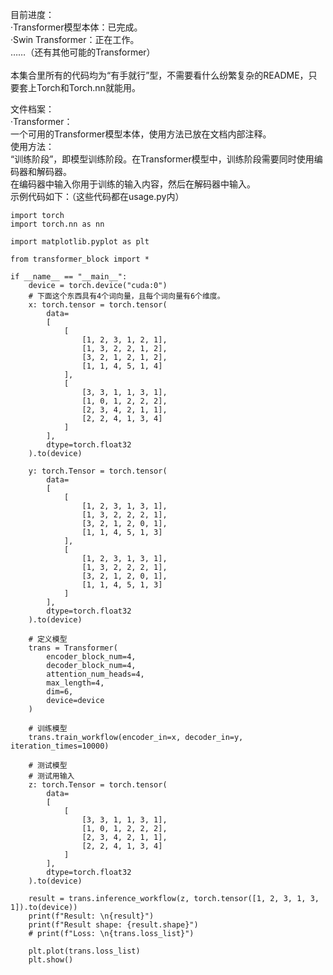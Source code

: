目前进度：<br>
    ·Transformer模型本体：已完成。<br>
    ·Swin Transformer：正在工作。<br>
    ……（还有其他可能的Transformer）<br>
<br>
本集合里所有的代码均为“有手就行”型，不需要看什么纷繁复杂的README，只要套上Torch和Torch.nn就能用。<br>


文件档案：<br>
    ·Transformer：<br>
        一个可用的Transformer模型本体，使用方法已放在文档内部注释。<br>
        使用方法：<br>
        “训练阶段”，即模型训练阶段。在Transformer模型中，训练阶段需要同时使用编码器和解码器。<br>
        在编码器中输入你用于训练的输入内容，然后在解码器中输入。<br>
        示例代码如下：（这些代码都在usage.py内）<br>
```
import torch
import torch.nn as nn

import matplotlib.pyplot as plt

from transformer_block import *

if __name__ == "__main__":
    device = torch.device("cuda:0")
    # 下面这个东西具有4个词向量，且每个词向量有6个维度。
    x: torch.tensor = torch.tensor(
        data=
        [
            [
                [1, 2, 3, 1, 2, 1],
                [1, 3, 2, 2, 1, 2],
                [3, 2, 1, 2, 1, 2],
                [1, 1, 4, 5, 1, 4]
            ],
            [
                [3, 3, 1, 1, 3, 1],
                [1, 0, 1, 2, 2, 2],
                [2, 3, 4, 2, 1, 1],
                [2, 2, 4, 1, 3, 4]
            ]
        ],
        dtype=torch.float32
    ).to(device)

    y: torch.Tensor = torch.tensor(
        data=
        [
            [
                [1, 2, 3, 1, 3, 1],
                [1, 3, 2, 2, 2, 1],
                [3, 2, 1, 2, 0, 1],
                [1, 1, 4, 5, 1, 3]
            ],
            [
                [1, 2, 3, 1, 3, 1],
                [1, 3, 2, 2, 2, 1],
                [3, 2, 1, 2, 0, 1],
                [1, 1, 4, 5, 1, 3]
            ]
        ],
        dtype=torch.float32
    ).to(device)

    # 定义模型
    trans = Transformer(
        encoder_block_num=4,
        decoder_block_num=4,
        attention_num_heads=4,
        max_length=4,
        dim=6,
        device=device
    )

    # 训练模型
    trans.train_workflow(encoder_in=x, decoder_in=y, iteration_times=10000)

    # 测试模型
    # 测试用输入
    z: torch.Tensor = torch.tensor(
        data=
        [
            [
                [3, 3, 1, 1, 3, 1],
                [1, 0, 1, 2, 2, 2],
                [2, 3, 4, 2, 1, 1],
                [2, 2, 4, 1, 3, 4]
            ]
        ],
        dtype=torch.float32
    ).to(device)

    result = trans.inference_workflow(z, torch.tensor([1, 2, 3, 1, 3, 1]).to(device))
    print(f"Result: \n{result}")
    print(f"Result shape: {result.shape}")
    # print(f"Loss: \n{trans.loss_list}")

    plt.plot(trans.loss_list)
    plt.show()

     
```
